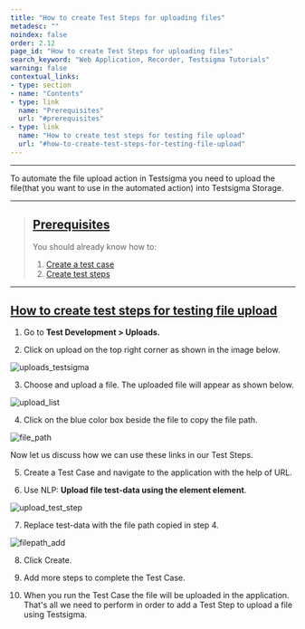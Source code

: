 ```yaml
---
title: "How to create Test Steps for uploading files"
metadesc: ""
noindex: false
order: 2.12
page_id: "How to create Test Steps for uploading files"
search_keyword: "Web Application, Recorder, Testsigma Tutorials"
warning: false
contextual_links:
- type: section
- name: "Contents"
- type: link
  name: "Prerequisites"
  url: "#prerequisites"
- type: link
  name: "How to create test steps for testing file upload"
  url: "#how-to-create-test-steps-for-testing-file-upload"
---
```


---

To automate the file upload action in Testsigma you need to upload the file(that you want to use in the automated action) into Testsigma Storage.

---

> ## [Prerequisites](#prerequisites)
> You should already know how to:
> 1. [Create a test case](https://testsigma.com/docs/test-cases/manage/add-edit-delete/)
> 2. [Create test steps](https://testsigma.com/docs/test-cases/create-steps-nl/overview/)

---

## [How to create test steps for testing file upload](#how-to-create-test-steps-for-testing-file-upload)

1. Go to **Test Development > Uploads.**

2. Click on upload on the top right corner as shown in the image below.

![uploads_testsigma](https://docs.testsigma.com/images/tutorials/automate-file-upload-cases/uploads_testsigma.png)

3. Choose and upload a file. The uploaded file will appear as shown below.

![upload_list](https://docs.testsigma.com/images/tutorials/automate-file-upload-cases/upload_list.png)

4. Click on the blue color box beside the file to copy the file path.

![file_path](https://docs.testsigma.com/images/tutorials/automate-file-upload-cases/file_path.png)

Now let us discuss how we can use these links in our Test Steps.

5. Create a Test Case and navigate to the application with the help of URL.

6. Use NLP:  **Upload file test-data using the element element**.

![upload_test_step](https://docs.testsigma.com/images/tutorials/automate-file-upload-cases/upload_test_step.png)

7. Replace test-data with the file path copied in step 4.

![filepath_add](https://docs.testsigma.com/images/tutorials/automate-file-upload-cases/filepath_add.png)

8. Click Create.

9. Add more steps to complete the Test Case.

10. When you run the Test Case the file will be uploaded in the application.
    That's all we need to perform in order to add a Test Step to upload a file using Testsigma.

